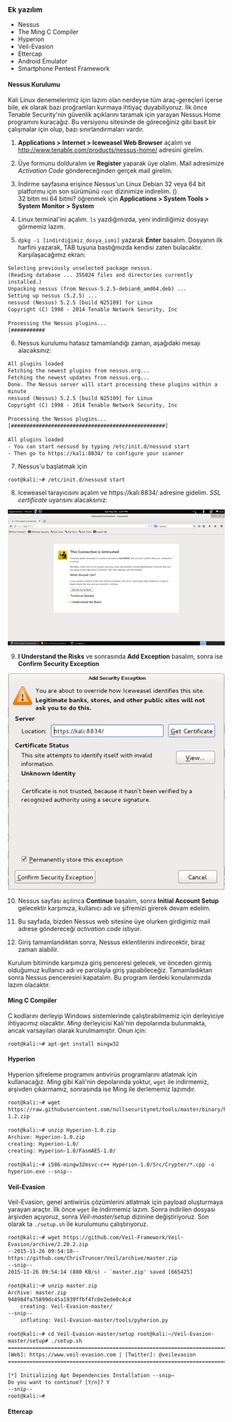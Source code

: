 ### Ek yazılım

* Nessus
* The Ming C Compiler
* Hyperion
* Veil-Evasion
* Ettercap
* Android Emulator
* Smartphone Pentest Framework


#### Nessus Kurulumu

Kali Linux denemelerimiz için lazım olan nerdeyse tüm araç-gereçleri içerse bile, ek olarak bazı proğramları kurmaya ihtiyaç duyabiliyoruz. İlk önce Tenable Security'nin güvenlik açıklarını taramak için yarayan Nessus Home programını kuracağız. Bu versiyonu sitesinde de göreceğiniz gibi basit bir çalışmalar için olup, bazı sınırlandırmaları vardır.

1. __Applications > Internet > Iceweasel Web Browser__ açalım ve http://www.tenable.com/products/nessus-home/ adresini girelim.

2. Üye formunu dolduralım ve __Register__ yaparak üye olalım. Mail adresimize _Activation Code_ göndereceğinden gerçek mail girelim.

3. İndirme sayfasına erişince Nessus'un Linux Debian 32 veya 64 bit platformu için son sürümünü `root` dizinimize indirelim. ()  
    32 bitm mi 64 bitmi? öğrenmek için __Applications > System Tools > System Monitor > System__

4. Linux terminal'ini açalım. `ls` yazdığımızda, yeni indirdiğimiz dosyayı görmemiz lazım.

5. `dpkg -i [indirdiğimiz_dosya_ismi]` yazarak __Enter__ basalım. Dosyanın ilk harfini yazarak, TAB tuşuna bastığmızda kendisi zaten bulacaktır. Karşılaşacağımız ekran:

```ShellSession
Selecting previously unselected package nessus.
(Reading database ... 355024 files and directories currently installed.)
Unpacking nessus (from Nessus-5.2.5-debian6_amd64.deb) ...
Setting up nessus (5.2.5) ...
nessusd (Nessus) 5.2.5 [build N25109] for Linux
Copyright (C) 1998 - 2014 Tenable Network Security, Inc

Processing the Nessus plugins...
[###########    
```

6. Nessus kurulumu hatasız tamamlandığı zaman, aşağıdaki mesajı alacaksınız:

```ShellSession
All plugins loaded
Fetching the newest plugins from nessus.org...
Fetching the newest updates from nessus.org...
Done. The Nessus server will start processing these plugins within a
minute
nessusd (Nessus) 5.2.5 [build N25109] for Linux
Copyright (C) 1998 - 2014 Tenable Network Security, Inc

Processing the Nessus plugins...
[##################################################]

All plugins loaded
- You can start nessusd by typing /etc/init.d/nessusd start
- Then go to https://kali:8834/ to configure your scanner
```

7. Nessus'u başlatmak için

```ShellSession
root@kali:~# /etc/init.d/nessusd start
```

8. Iceweasel tarayıcısını açalım ve https://kali:8834/ adresine gidelim. _SSL certificate_ uyarısını alacaksınız:

![nessus1](../resim/kurulum/nessus1.png)

9. __I Understand the Risks__ ve sonrasında __Add Exception__ basalım, sonra ise __Confirm Security Exception__

![nessus2](../resim/kurulum/nessus2.png)

10. Nessus sayfası açılınca __Continue__ basalım, sonra __Initial Account Setup__ gelecektir karşımıza, kullanıcı adı ve şifremizi girerek devam edelim. 

11. Bu sayfada, bizden Nessus web sitesine üye olurken girdigimiz mail adrese göndereceği _activation code_ istiyor. 

12. Giriş tamamlandıktan sonra, Nessus eklentilerini indirecektir, biraz zaman alabilir.

Kurulum bitiminde karşımıza giriş penceresi gelecek, ve önceden girmiş olduğumuz kullanıcı adı ve parolayla giriş yapabileceğiz. Tamamladıktan sonra Nessus penceresini kapatalım. Bu program ilerdeki konularımızda lazım olacaktır.

#### Ming C Compiler

C kodlarını derleyip Windows sistemlerinde çalıştırabilmemiz için derleyiciye ihtiyacımız olacaktır. _Ming_ derleyicisi Kali'nin depolarında bulunmakta, ancak varsayılan olarak kurulmamıştır. Onun için:

```ShellSession
root@kali:~# apt-get install mingw32
```

#### Hyperion

Hyperion şifreleme programını antivirüs programlarını atlatmak için kullanacağız. _Ming_ gibi Kali'nin depolarında yoktur, `wget` ile indirmemiz, arşivden çıkarmamız, sonrasında ise Ming ile derlememiz lazımdır.

```ShellSession
root@kali:~# wget https://raw.githubusercontent.com/nullsecuritynet/tools/master/binary/hyperion/release/Hyperion-1.2.zip

root@kali:~# unzip Hyperion-1.0.zip
Archive: Hyperion-1.0.zip
creating: Hyperion-1.0/
creating: Hyperion-1.0/FasmAES-1.0/

root@kali:~# i586-mingw32msvc-c++ Hyperion-1.0/Src/Crypter/*.cpp -o hyperion.exe --snip--
```

#### Veil-Evasion

Veil-Evasion, genel antiwirüs çözümlerini atlatmak için payload oluşturmaya yarayan araçtır. İlk önce `wget` ile indirmemiz lazım. Sonra indirilen dosyası arşivden açıyoruz, sonra _Veil-master/setup_ dizinine değiştiriyoruz. Son olarak ta `./setup.sh` ile kurulumunu çalıştırıyoruz.

```ShellSession
root@kali:~# wget https://github.com/Veil-Framework/Veil-Evasion/archive/2.20.2.zip
--2015-11-26 09:54:10-- https://github.com/ChrisTruncer/Veil/archive/master.zip 
--snip--
2015-11-26 09:54:14 (880 KB/s) - `master.zip' saved [665425]

root@kali:~# unzip master.zip
Archive: master.zip 
948984fa75899dc45a1939ffbf4fc0e2ede0c4c4
    creating: Veil-Evasion-master/ 
--snip--
    inflating: Veil-Evasion-master/tools/pyherion.py

root@kali:~# cd Veil-Evasion-master/setup root@kali:~/Veil-Evasion-master/setup# ./setup.sh 
=========================================================================
[Web]: https://www.veil-evasion.com | [Twitter]: @veilevasion 
=========================================================================

[*] Initializing Apt Dependencies Installation --snip—
Do you want to continue? [Y/n]? Y
--snip--
root@kali:~#
```

#### Ettercap















